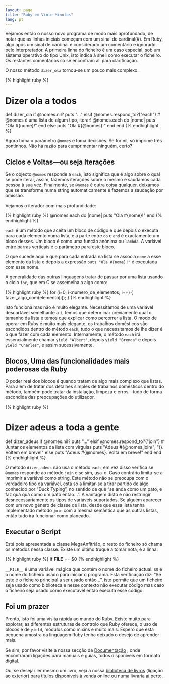 ```yaml
---
layout: page
title: "Ruby em Vinte Minutos"
lang: pt
---
```


Vejamos então o nosso novo programa de modo mais aprofundado, de notar
que as linhas iniciais começam com um sinal de cardinal(#). Em Ruby,
algo após um sinal de cardinal é considerado um comentário e ignorado
pelo interpretador. A primeira linha do ficheiro é um caso especial, sob
um sistema operativo do tipo Unix, isto indica á shell como executar o
ficheiro. Os restantes comentários só se encontram ali para
clarificação.

O nosso método `dizer_ola` tornou-se um pouco mais complexo:

{% highlight ruby %}
# Dizer ola a todos
def dizer_ola
  if @nomes.nil?
    puts "..."
  elsif @nomes.respond_to?("each")
    # @nomes é uma lista de algum tipo, iterar!
    @nomes.each do |nome|
      puts "Ola #{nome}!"
    end
  else
    puts "Ola #{@nomes}!"
  end
end
{% endhighlight %}

Agora toma o parâmetro `@nomes` e toma decisões. Se for nil, só imprime
três pontinhos. Não há razão para cumprimentar ninguém, certo?

## Ciclos e Voltas—ou seja Iterações

Se o objecto `@nomes` responde a `each`, isto significa que é algo sobre
o qual se pode iterar, assim, fazemos iterações sobre o mesmo e saudamos
cada pessoa à sua vez. Finalmente, se `@nomes` é outra coisa qualquer,
deixamos que se transforme numa string automaticamente e fazemos a
saudação por omissão.

Vejamos o iterador com mais profundidade:

{% highlight ruby %}
@nomes.each do |nome|
  puts "Ola #{nome}!"
end
{% endhighlight %}

`each` é um método que aceita um bloco de código e que depois o executa
para cada elemento numa lista, e a parte entre `do` e `end` é
exactamente um bloco desses. Um bloco é como uma função anónima ou
`lambda`. A variável entre barras verticais é o parâmetro para este
bloco.

O que sucede aqui é que para cada entrada na lista se associa `nome` a
esse elemento da lista e depois a expressão `puts "Ola #{nome}!"` é
executada com esse nome.

A generalidade das outras linguagens tratar de passar por uma lista
usando o ciclo `for`, que em C se assemelha a algo como:

{% highlight ruby %}
for (i=0; i<numero_de_elementos; i++)
{
  fazer_algo_com(elemento[i]);
}
{% endhighlight %}

Isto funciona mas não é muito elegante. Necessitamos de uma variável
descartável semelhante a `i`, temos que determinar previamente qual o
tamanho da lista e temos que explicar como percorrer a lista. O modo de
operar em Ruby é muito mais elegante, os trabalhos domésticos são
escondidos dentro do método `each`, tudo o que necessitamos de lhe dizer
é o que fazer com cada elemento. Internamente, o método `each` irá
essencialmente chamar `yield "Albert"`, depois `yield "Brenda"` e depois
`yield "Charles"`, e assim sucessivamente.

## Blocos, Uma das funcionalidades mais poderosas da Ruby

O poder real dos blocos é quando tratam de algo mais complexo que
listas. Para além de tratar dos detalhes simples de trabalhos domésticos
dentro do método, também pode tratar da instalação, limpeza e erros—tudo
de forma escondida das preocupações do utilizador.

{% highlight ruby %}
# Dizer adeus a toda a gente
def dizer_adeus
  if @nomes.nil?
    puts "..."
  elsif @nomes.respond_to?("join")
    # Juntar os elementos da lista com vírgulas
    puts "Adeus #{@nomes.join(", ")}.  Voltem em breve!"
  else
    puts "Adeus #{@nomes}.  Volta em breve!"
  end
end
{% endhighlight %}

O método `dizer_adeus` não usa o método `each`, em vez disso verifica se
`@nomes` responde ao método `join` e se sim, usa-o. Caso contrário
limita-se a imprimir a variável como string. Este método não se preocupa
com o verdadeiro tipo da variável, está só a limitar-se a tirar partido
de algo conhecido por “Duck Typing”, no sentido de que “se anda como um
pato, e faz quá quá como um pato então…”. A vantagem disto é não
restringir desnecessariamente os tipos de variáveis suportados. Se
alguém aparecer com um novo género de classe de lista, desde que essa
lista tenha implementado método `join` com a mesma semântica que as
outras listas, então tudo irá funcionar como planeado.

## Executar o Script

Está pois apresentada a classe MegaAnfitrião, o resto do ficheiro só
chama os métodos nessa classe. Existe um último truque a tomar nota, é a
linha:

{% highlight ruby %}
if __FILE__ == $0
{% endhighlight %}

`__FILE__` é uma variável mágica que contém o nome do ficheiro actual.
`$0` é o nome do ficheiro usado para iniciar o programa. Esta
verificação diz: “Se este é o ficheiro principal a ser usado então…”,
isto permite que um ficheiro seja usado como biblioteca e nesse contexto
não executar código mas caso o ficheiro seja usado como executável então
executa esse código.

## Foi um prazer

Pronto, isto foi uma visita rápida ao mundo do Ruby. Existe muito para
explorar, as diferentes estruturas de controlo que Ruby oferece, o uso
de blocos e de `yield`, módulos como mixins e muito mais. Espero que
esta pequena amostra da linguagem Ruby tenha deixado o desejo de
aprender mais.

Se sim, por favor visite a nossa secção de
[Documentação](/pt/documentacao/) , onde encontraram ligações para
manuais e guias, todos disponíveis em formato digital.

Ou, se desejar ler mesmo um livro, veja a nossa [biblioteca de
livros][1] (ligação ao exterior) para títulos disponíveis à venda online
ou numa livraria aí perto.



[1]: http://www.ruby-doc.org/bookstore
